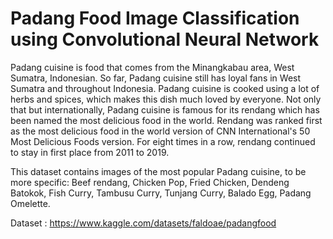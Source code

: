 # Padang Food Image Classification using Convolutional Neural Network


Padang cuisine is food that comes from the Minangkabau area, West Sumatra, Indonesian. So far, Padang cuisine still has loyal fans in West Sumatra and throughout Indonesia. Padang cuisine is cooked using a lot of herbs and spices, which makes this dish much loved by everyone. Not only that but internationally, Padang cuisine is famous for its rendang which has been named the most delicious food in the world. Rendang was ranked first as the most delicious food in the world version of CNN International's 50 Most Delicious Foods version. For eight times in a row, rendang continued to stay in first place from 2011 to 2019.

This dataset contains images of the most popular Padang cuisine, to be more specific: Beef rendang, Chicken Pop, Fried Chicken, Dendeng Batokok, Fish Curry, Tambusu Curry, Tunjang Curry, Balado Egg, Padang Omelette.

Dataset : https://www.kaggle.com/datasets/faldoae/padangfood
